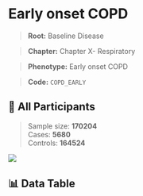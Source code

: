 # Early onset COPD

> **Root:** Baseline Disease  

> **Chapter:** Chapter X- Respiratory  

> **Phenotype:** Early onset COPD  

> **Code:** `COPD_EARLY`

## 🧪 All Participants  
> Sample size: **170204**  
> Cases: **5680**  
> Controls: **164524**
<img src="/Sensitive/Figures/ALL/Incidence/COPD_EARLY.png"/>

## 📊 Data Table
<CsvTableMRF src="/Sensitive/Data/ALL/Incidence/COX_COPD_EARLY.csv"/>

